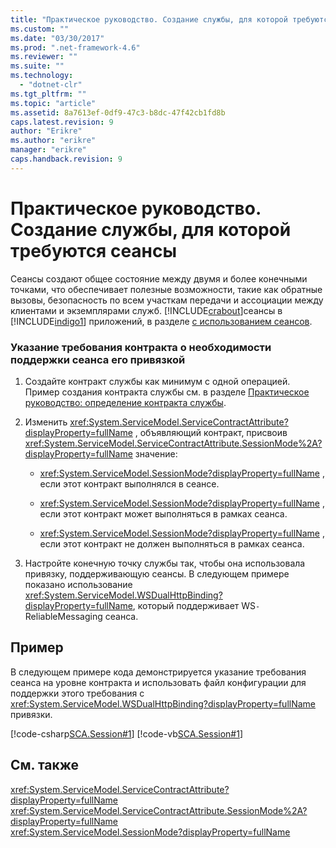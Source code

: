 ```yaml
---
title: "Практическое руководство. Создание службы, для которой требуются сеансы | Microsoft Docs"
ms.custom: ""
ms.date: "03/30/2017"
ms.prod: ".net-framework-4.6"
ms.reviewer: ""
ms.suite: ""
ms.technology: 
  - "dotnet-clr"
ms.tgt_pltfrm: ""
ms.topic: "article"
ms.assetid: 8a7613ef-0df9-47c3-b8dc-47f42cb1fd8b
caps.latest.revision: 9
author: "Erikre"
ms.author: "erikre"
manager: "erikre"
caps.handback.revision: 9
---
```

# Практическое руководство. Создание службы, для которой требуются сеансы
Сеансы создают общее состояние между двумя и более конечными точками, что обеспечивает полезные возможности, такие как обратные вызовы, безопасность по всем участкам передачи и ассоциации между клиентами и экземплярами служб. [!INCLUDE[crabout](../../../../includes/crabout-md.md)]сеансы в [!INCLUDE[indigo1](../../../../includes/indigo1-md.md)] приложений, в разделе [с использованием сеансов](../../../../docs/framework/wcf/using-sessions.md).  
  
### <a name="to-specify-that-a-contract-require-its-binding-to-support-sessions"></a>Указание требования контракта о необходимости поддержки сеанса его привязкой  
  
1.  Создайте контракт службы как минимум с одной операцией. Пример создания контракта службы см. в разделе [Практическое руководство: определение контракта службы](../../../../docs/framework/wcf/how-to-define-a-wcf-service-contract.md).  
  
2.  Изменить <xref:System.ServiceModel.ServiceContractAttribute?displayProperty=fullName> , объявляющий контракт, присвоив <xref:System.ServiceModel.ServiceContractAttribute.SessionMode%2A?displayProperty=fullName> значение:  
  
    -   <xref:System.ServiceModel.SessionMode?displayProperty=fullName> , если этот контракт выполнялся в сеансе.  
  
    -   <xref:System.ServiceModel.SessionMode?displayProperty=fullName> , если этот контракт может выполняться в рамках сеанса.  
  
    -   <xref:System.ServiceModel.SessionMode?displayProperty=fullName> , если этот контракт не должен выполняться в рамках сеанса.  
  
3.  Настройте конечную точку службы так, чтобы она использовала привязку, поддерживающую сеансы. В следующем примере показано использование <xref:System.ServiceModel.WSDualHttpBinding?displayProperty=fullName>, который поддерживает WS`-`ReliableMessaging сеанса.  
  
     <!-- TODO: review snippet reference [!code[SCA.Session#2](../../../../samples/snippets/common/VS_Snippets_CFX/sca.session/common/hostapplication.exe.config#2)]  -->
     <!-- TODO: review snippet reference [!code-csharp[SCA.Session#2](../../../../samples/snippets/csharp/VS_Snippets_CFX/sca.session/cs/hostapplication.exe.config#2)]  -->
     <!-- TODO: review snippet reference [!code-vb[SCA.Session#2](../../../../samples/snippets/visualbasic/VS_Snippets_CFX/sca.session/vb/hostapplication.exe.config#2)]  -->  
  
## <a name="example"></a>Пример  
 В следующем примере кода демонстрируется указание требования сеанса на уровне контракта и использовать файл конфигурации для поддержки этого требования с <xref:System.ServiceModel.WSDualHttpBinding?displayProperty=fullName> привязки.  
  
 [!code-csharp[SCA.Session#1](../../../../samples/snippets/csharp/VS_Snippets_CFX/sca.session/cs/services.cs#1)]
 [!code-vb[SCA.Session#1](../../../../samples/snippets/visualbasic/VS_Snippets_CFX/sca.session/vb/services.vb#1)]  
  
 <!-- TODO: review snippet reference [!code[SCA.Session#2](../../../../samples/snippets/common/VS_Snippets_CFX/sca.session/common/hostapplication.exe.config#2)]  -->
 <!-- TODO: review snippet reference [!code-csharp[SCA.Session#2](../../../../samples/snippets/csharp/VS_Snippets_CFX/sca.session/cs/hostapplication.exe.config#2)]  -->
 <!-- TODO: review snippet reference [!code-vb[SCA.Session#2](../../../../samples/snippets/visualbasic/VS_Snippets_CFX/sca.session/vb/hostapplication.exe.config#2)]  -->  
  
## <a name="see-also"></a>См. также  
 <xref:System.ServiceModel.ServiceContractAttribute?displayProperty=fullName>   
 <xref:System.ServiceModel.ServiceContractAttribute.SessionMode%2A?displayProperty=fullName>   
 <xref:System.ServiceModel.SessionMode?displayProperty=fullName>